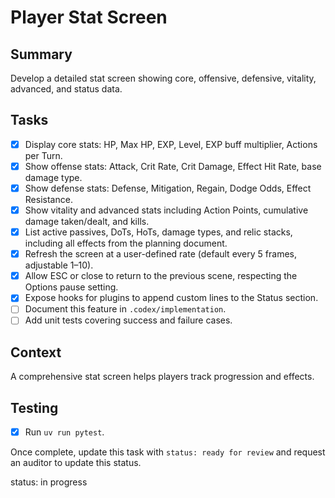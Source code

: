 # Player Stat Screen

## Summary
Develop a detailed stat screen showing core, offensive, defensive, vitality, advanced, and status data.

## Tasks
- [x] Display core stats: HP, Max HP, EXP, Level, EXP buff multiplier, Actions per Turn.
- [x] Show offense stats: Attack, Crit Rate, Crit Damage, Effect Hit Rate, base damage type.
- [x] Show defense stats: Defense, Mitigation, Regain, Dodge Odds, Effect Resistance.
- [x] Show vitality and advanced stats including Action Points, cumulative damage taken/dealt, and kills.
- [x] List active passives, DoTs, HoTs, damage types, and relic stacks, including all effects from the planning document.
- [x] Refresh the screen at a user-defined rate (default every 5 frames, adjustable 1–10).
- [x] Allow ESC or close to return to the previous scene, respecting the Options pause setting.
- [x] Expose hooks for plugins to append custom lines to the Status section.
- [ ] Document this feature in `.codex/implementation`.
- [ ] Add unit tests covering success and failure cases.

## Context
A comprehensive stat screen helps players track progression and effects.

## Testing
- [x] Run `uv run pytest`.

Once complete, update this task with `status: ready for review` and request an auditor to update this status.

status: in progress
